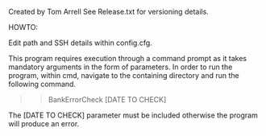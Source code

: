 Created by Tom Arrell
See Release.txt for versioning details.

HOWTO:

Edit path and SSH details within config.cfg.

This program requires execution through a command prompt as it takes mandatory arguments in the form of parameters. 
In order to run the program, within cmd, navigate to the containing directory and run the following command.

>> BankErrorCheck [DATE TO CHECK]

The [DATE TO CHECK] parameter must be included otherwise the program will produce an error. 
